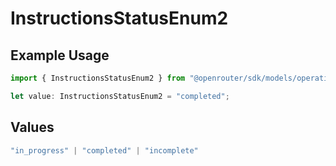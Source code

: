 # InstructionsStatusEnum2

## Example Usage

```typescript
import { InstructionsStatusEnum2 } from "@openrouter/sdk/models/operations";

let value: InstructionsStatusEnum2 = "completed";
```

## Values

```typescript
"in_progress" | "completed" | "incomplete"
```